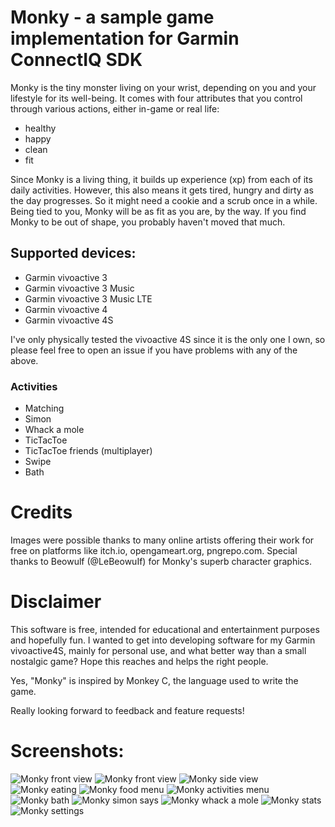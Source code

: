 # Monky - a sample game implementation for Garmin ConnectIQ SDK

Monky is the tiny monster living on your wrist, depending on you and your lifestyle for its well-being.
It comes with four attributes that you control through various actions, either in-game or real life:
- healthy
- happy
- clean
- fit

Since Monky is a living thing, it builds up experience (xp) from each of its daily activities.
However, this also means it gets tired, hungry and dirty as the day progresses. So it might need a cookie and a scrub once in a while.
Being tied to you, Monky will be as fit as you are, by the way. If you find Monky to be out of shape, you probably haven't moved that much.

## Supported devices:
- Garmin vivoactive 3
- Garmin vivoactive 3 Music
- Garmin vivoactive 3 Music LTE
- Garmin vivoactive 4
- Garmin vivoactive 4S

I've only physically tested the vivoactive 4S since it is the only one I own, so please feel free to open an issue if you have problems with any of the above.

### Activities
- Matching
- Simon
- Whack a mole
- TicTacToe
- TicTacToe friends (multiplayer)
- Swipe
- Bath

# Credits
Images were possible thanks to many online artists offering their work for free on platforms like itch.io, opengameart.org, pngrepo.com.
Special thanks to Beowulf (@LeBeowuIf) for Monky's superb character graphics.

# Disclaimer
This software is free, intended for educational and entertainment purposes and hopefully fun.
I wanted to get into developing software for my Garmin vivoactive4S, mainly for personal use, and what better way than a small nostalgic game?
Hope this reaches and helps the right people.

Yes, "Monky" is inspired by Monkey C, the language used to write the game.

Really looking forward to feedback and feature requests!

# Screenshots:
![Monky front view](https://user-images.githubusercontent.com/7191745/84602028-26098000-ae8d-11ea-9aae-219e5ceae105.png)
![Monky front view](https://user-images.githubusercontent.com/7191745/84602031-2efa5180-ae8d-11ea-95f6-9090220b76b3.png)
![Monky side view](https://user-images.githubusercontent.com/7191745/84602035-37528c80-ae8d-11ea-9e82-b8e86eb49bc9.png)
![Monky eating](https://user-images.githubusercontent.com/7191745/84602001-0a05de80-ae8d-11ea-869e-0833619dd228.png)
![Monky food menu](https://user-images.githubusercontent.com/7191745/84602018-1d18ae80-ae8d-11ea-9af7-2ab6ff564321.png)
![Monky activities menu](https://user-images.githubusercontent.com/7191745/84601988-e6db2f00-ae8c-11ea-825a-0e1a85acda01.png)
![Monky bath](https://user-images.githubusercontent.com/7191745/84601998-fbb7c280-ae8c-11ea-9d3f-1d9c9b98d9f6.png)
![Monky simon says](https://user-images.githubusercontent.com/7191745/84602046-4fc2a700-ae8d-11ea-8e2a-25d712a7c2be.png)
![Monky whack a mole](https://user-images.githubusercontent.com/7191745/84602054-61a44a00-ae8d-11ea-8cad-1dcdccdf3b96.png)
![Monky stats](https://user-images.githubusercontent.com/7191745/84602049-581ae200-ae8d-11ea-964d-2e6781e106c2.png)
![Monky settings](https://user-images.githubusercontent.com/7191745/84602042-48030280-ae8d-11ea-8da6-3b8f4fc3bc52.png)

